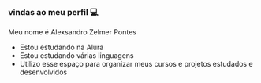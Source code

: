 ### vindas ao meu perfil 💻

Meu nome é Alexsandro Zelmer Pontes

- Estou estudando na Alura
- Estou estudando várias linguagens 
- Utilizo esse espaço para organizar meus cursos e projetos estudados e desenvolvidos

